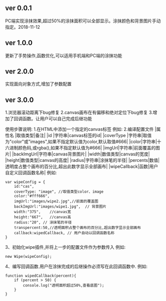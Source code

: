 ﻿## ver 0.0.1 ##
PC端实现涂抹效果,超过50%的涂抹面积可以全部显示。涂抹颜色和背景图片手动指定。2018-11-12
## ver 1.0.0 ##
更新了手势操作,函数优化,可以适用手机端和PC端的涂抹功能
## ver 2.0.0 ##
实现面向对象方式,增加了参数配置
## ver 3.0.0 ##
1.浏览器滚动距离下bug修复
2.canvas画布在有偏移和绝对定位下bug修复
3.增加了回调函数。让用户可以自己完成后继功能

使用步骤说明:
1.在HTML中添加一个指定的canvas标签
例如:<canvas id="cas"></canvas>
2.编译配置文件
|属性名 |取值类型|备注|
|id |字符串|canvas标签的id|
|coverType |字符串|取值为"color"或"images",如果不指定默认值为color,默认取值#666|
|color|字符串|十六进制颜色码,或rgba(),如果不指定默认值为#666|
|imgUrl|字符串|前面覆盖的图片|
|backImgUrl|字符串|canvas背景图片|
|width|数值类型|canvas的宽度|
|height|数值类型|canvas的高度|
|radius|字符串|涂抹笔的半径|
|percents|数值|透明度占整个画布的百分比,超出此数字显示全部画布|
|wipeCallback|函数|用户自定义回调函数名称|
例如:
``` 
var wipeConfig = {
	id:"cas",
	coverType: "image",	//取值类型color、image
	color:"#fff666",
	imgUrl:"images/wipe2.jpg",//前面的覆盖图
	backImgUrl:"images/wipe1.jpg",	// 背景图片
	width:"375",	//canvas宽
	height:"667",	//canvas高
	radius:"20", // 涂抹笔的半径
	transpercent:50,//透明面积占整个画布的百分比,超出数字显示全部画布
	callback:wipedCallback, // 用户自动以回调函数名称
}

 ```
3、初始化wipe插件,并将上一步的配置文件作为参数传入
例如:
``` 
new Wipe(wipeConfig); 
```
4、编写回调函数.用户在涂抹完成的后继操作必须写在此回调函数中.
例如:
```
function wipedCallback(percent){
	if (percent > 50) {
		console.log("透明面积超过50%,查看底图");
	}
}
```